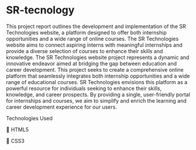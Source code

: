 # SR-tecnology
This project report outlines the development and implementation of the SR 
Technologies website, a platform designed to offer both internship opportunities and a wide 
range of online courses. The SR Technologies website aims to connect aspiring interns with 
meaningful internships and provide a diverse selection of courses to enhance their skills and 
knowledge. 
The SR Technologies website project represents a dynamic and innovative endeavor aimed at 
bridging the gap between education and career development. This project seeks to create a 
comprehensive online platform that seamlessly integrates both internship opportunities and a 
wide range of educational courses. SR Technologies envisions this platform as a powerful 
resource for individuals seeking to enhance their skills, knowledge, and career prospects. By 
providing a single, user-friendly portal for internships and courses, we aim to simplify and 
enrich the learning and career development experience for our users. 
 
Technologies Used 

 HTML5 

 CSS3 
 
 


